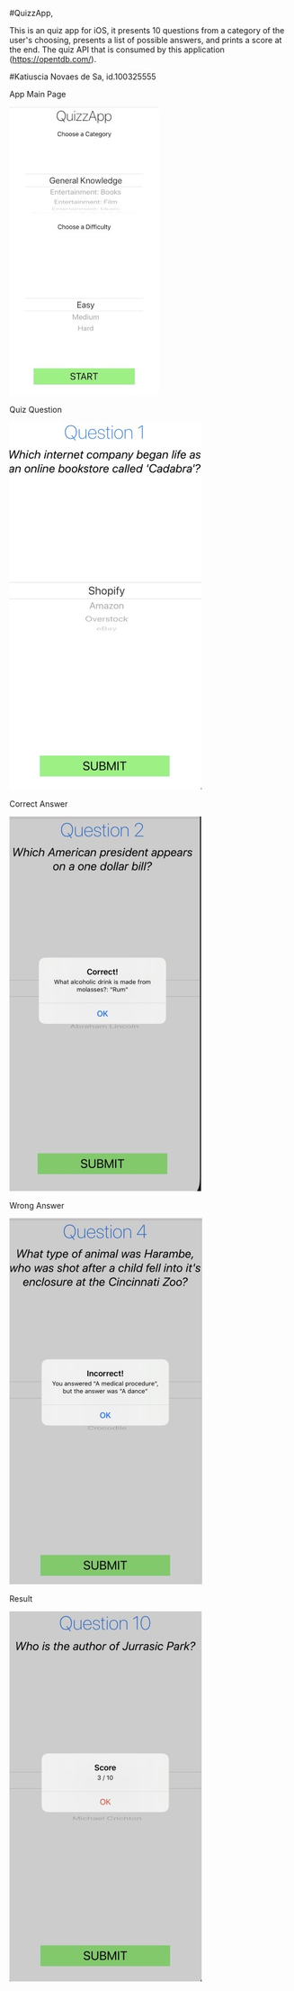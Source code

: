 #QuizzApp,

This is an quiz app for iOS, it presents 10 questions from a category of the user's choosing, presents a list of possible answers, and prints a score at the end. The quiz API that is consumed by this application (https://opentdb.com/).


#Katiuscia Novaes de Sa,  id.100325555



App Main Page

![Screenshot](main.jpeg)





Quiz Question

![Screenshot](question.jpeg)





Correct Answer

![Screenshot](correct.jpeg)





Wrong Answer

![Screenshot](wrong.jpeg)





Result

![Screenshot](result.jpeg)


